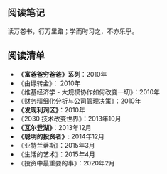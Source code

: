 ## 阅读笔记

读万卷书，行万里路；学而时习之，不亦乐乎。

## 阅读清单

- **《富爸爸穷爸爸》系列**：2010年
- 《由绿转金》： 2010年
- 《维基经济学 - 大规模协作如何改变一切》：2010年
- 《财务精细化分析与公司管理决策》：2010年
- **《发现利润区》**：2010年
- 《2030 技术改变世界》：2013年10月
- **《瓦尔登湖》**：2013年12月
- **《聪明的投资者》**: 2014年12月
- 《亚特兰蒂斯》：2015年3月
- 《生活的艺术》：2015年4月
- 《投资中最重要的事》：2020年2月
